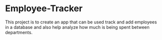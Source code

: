 # Employee-Tracker
This project is to create an app that can be used  track and add employees in a database and also help analyze how much is being spent between departments.
